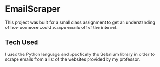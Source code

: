 # EmailScraper
This project was built for a small class assignment to get an understanding of how someone could scrape emails off of the internet.

## Tech Used

I used the Python language and specfically the Selenium library in order to scrape emails from a list of the websites provided by my professor.
